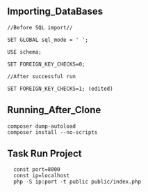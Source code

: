 ## Importing_DataBases
	
	//Before SQL import//
	
	SET GLOBAL sql_mode = ' ';

	USE schema;

	SET FOREIGN_KEY_CHECKS=0;

	//After successful run

	SET FOREIGN_KEY_CHECKS=1; (edited)

## Running_After_Clone
   ```
   composer dump-autoload
  composer install --no-scripts 
  ```

## Task Run Project
```
  const port=8000
  const ip=localhost
  php -S ip:port -t public public/index.php
```
